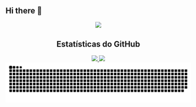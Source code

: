 ## Hi there 👋 

<!-- Visitantes -->
<div align="center">
  <img src="https://komarev.com/ghpvc/?username=fsl-04&style=for-the-badge">
</div>

<!-- Estatísticas do GitHub -->
<div align="center">
  <h2>Estatísticas do GitHub</h2>
  <a href="https://github.com/fsl-04/github-readme-stats">
    <img height="180em" src="https://github-readme-stats.vercel.app/api?username=fsl-04&show_icons=true&theme=transparent" />
  </a>
  <a href="https://github.com/fsl-04/convoychat">
    <img height="180em" src="https://github-readme-stats.vercel.app/api/top-langs?username=fsl-04&layout=compact&langs_count=8&card_width=320&theme=transparent" />
  </a>  
</div>

<!-- Jogo da Cobrinha -->
<div align="center">
  <picture>
    <source media="(prefers-color-scheme: dark)" srcset="https://raw.githubusercontent.com/Platane/snk/output/github-contribution-grid-snake-dark.svg" />
    <source media="(prefers-color-scheme: light)" srcset="https://raw.githubusercontent.com/Platane/snk/output/github-contribution-grid-snake.svg" />
    <img alt="Jogo da Cobrinha" src="https://raw.githubusercontent.com/Platane/snk/output/github-contribution-grid-snake.svg" />
  </picture>
</div>
